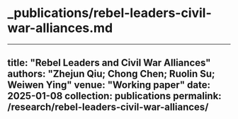 # _publications/rebel-leaders-civil-war-alliances.md
---
title: "Rebel Leaders and Civil War Alliances"
authors: "Zhejun Qiu; Chong Chen; Ruolin Su; Weiwen Ying"
venue: "Working paper"
date: 2025-01-08
collection: publications
permalink: /research/rebel-leaders-civil-war-alliances/
---

